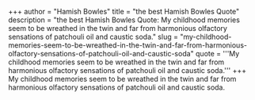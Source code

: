 +++
author = "Hamish Bowles"
title = "the best Hamish Bowles Quote"
description = "the best Hamish Bowles Quote: My childhood memories seem to be wreathed in the twin and far from harmonious olfactory sensations of patchouli oil and caustic soda."
slug = "my-childhood-memories-seem-to-be-wreathed-in-the-twin-and-far-from-harmonious-olfactory-sensations-of-patchouli-oil-and-caustic-soda"
quote = '''My childhood memories seem to be wreathed in the twin and far from harmonious olfactory sensations of patchouli oil and caustic soda.'''
+++
My childhood memories seem to be wreathed in the twin and far from harmonious olfactory sensations of patchouli oil and caustic soda.
